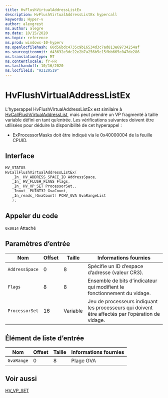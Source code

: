 ```yaml
---
title: HvFlushVirtualAddressListEx
description: HvFlushVirtualAddressListEx hypercall
keywords: Hyper-v
author: alexgrest
ms.author: alegre
ms.date: 10/15/2020
ms.topic: reference
ms.prod: windows-10-hyperv
ms.openlocfilehash: 60d56bdc4735c9b16534d3c7ad813e69734254af
ms.sourcegitcommit: d43632e3dc22e2b7a256b5c15fbb665c047de286
ms.translationtype: MT
ms.contentlocale: fr-FR
ms.lasthandoff: 10/16/2020
ms.locfileid: "92120519"
---
```

# <a name="hvflushvirtualaddresslistex"></a>HvFlushVirtualAddressListEx

L’hyperappel HvFlushVirtualAddressListEx est similaire à [HvCallFlushVirtualAddressList](HvCallFlushVirtualAddressList.md), mais peut prendre un VP fragmenté à taille variable défini en tant qu’entrée.
Les vérifications suivantes doivent être utilisées pour déduire la disponibilité de cet hyperappel :

- ExProcessorMasks doit être indiqué via le 0x40000004 de la feuille CPUID.

## <a name="interface"></a>Interface

 ```c
HV_STATUS
HvCallFlushVirtualAddressListEx(
    _In_ HV_ADDRESS_SPACE_ID AddressSpace,
    _In_ HV_FLUSH_FLAGS Flags,
    _In_ HV_VP_SET ProcessorSet,,
    _Inout_ PUINT32 GvaCount,
    _In_reads_(GvaCount) PCHV_GVA GvaRangeList
    );
 ```

## <a name="call-code"></a>Appeler du code
`0x0014` Attaché

## <a name="input-parameters"></a>Paramètres d’entrée

| Nom                    | Offset     | Taille     | Informations fournies                      |
|-------------------------|------------|----------|-------------------------------------------|
| `AddressSpace`          | 0          | 8        | Spécifie un ID d’espace d’adresse (valeur CR3). |
| `Flags`                 | 8          | 8        | Ensemble de bits d’indicateur qui modifient le fonctionnement du vidage. |
| `ProcessorSet`          | 16         | Variable | Jeu de processeurs indiquant les processeurs qui doivent être affectés par l’opération de vidage. |

## <a name="input-list-element"></a>Élément de liste d’entrée

| Nom                    | Offset     | Taille     | Informations fournies                      |
|-------------------------|------------|----------|-------------------------------------------|
| `GvaRange`              | 0          | 8        | Plage GVA                                 |

## <a name="see-also"></a>Voir aussi

[HV_VP_SET](../datatypes/HV_VP_SET.md)
